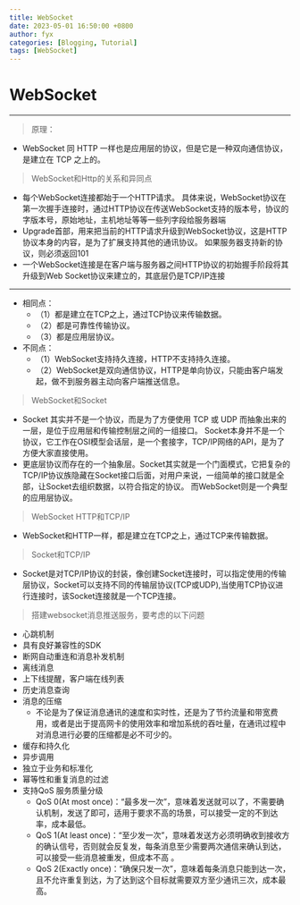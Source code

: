 ```yaml
---
title: WebSocket
date: 2023-05-01 16:50:00 +0800
author: fyx
categories: [Blogging, Tutorial]
tags: [WebSocket]
---
```


# WebSocket
***
> 原理：
- WebSocket 同 HTTP 一样也是应用层的协议，但是它是一种双向通信协议，是建立在 TCP 之上的。

> WebSocket和Http的关系和异同点
- 每个WebSocket连接都始于一个HTTP请求。 具体来说，WebSocket协议在第一次握手连接时，通过HTTP协议在传送WebSocket支持的版本号，协议的字版本号，原始地址，主机地址等等一些列字段给服务器端
- Upgrade首部，用来把当前的HTTP请求升级到WebSocket协议，这是HTTP协议本身的内容，是为了扩展支持其他的通讯协议。 如果服务器支持新的协议，则必须返回101
- 一个WebSocket连接是在客户端与服务器之间HTTP协议的初始握手阶段将其升级到Web Socket协议来建立的，其底层仍是TCP/IP连接
***
- 相同点：
  - （1）都是建立在TCP之上，通过TCP协议来传输数据。
  - （2）都是可靠性传输协议。
  - （3）都是应用层协议。
- 不同点：
  - （1）WebSocket支持持久连接，HTTP不支持持久连接。
  - （2）WebSocket是双向通信协议，HTTP是单向协议，只能由客户端发起，做不到服务器主动向客户端推送信息。

> WebSocket和Socket
- Socket 其实并不是一个协议，而是为了方便使用 TCP 或 UDP 而抽象出来的一层，是位于应用层和传输控制层之间的一组接口。 Socket本身并不是一个协议，它工作在OSI模型会话层，是一个套接字，TCP/IP网络的API，是为了方便大家直接使用。
- 更底层协议而存在的一个抽象层。Socket其实就是一个门面模式，它把复杂的TCP/IP协议族隐藏在Socket接口后面，对用户来说，一组简单的接口就是全部，让Socket去组织数据，以符合指定的协议。
  而WebSocket则是一个典型的应用层协议。

> WebSocket  HTTP和TCP/IP
- WebSocket和HTTP一样，都是建立在TCP之上，通过TCP来传输数据。

> Socket和TCP/IP
- Socket是对TCP/IP协议的封装，像创建Socket连接时，可以指定使用的传输层协议，Socket可以支持不同的传输层协议(TCP或UDP),当使用TCP协议进行连接时，该Socket连接就是一个TCP连接。

> 搭建websocket消息推送服务，要考虑的以下问题
- 心跳机制
- 具有良好兼容性的SDK
- 断网自动重连和消息补发机制
- 离线消息
- 上下线提醒，客户端在线列表
- 历史消息查询
- 消息的压缩
  - 不论是为了保证消息通讯的速度和实时性，还是为了节约流量和带宽费用，或者是出于提高网卡的使用效率和增加系统的吞吐量，在通讯过程中对消息进行必要的压缩都是必不可少的。
- 缓存和持久化
- 异步调用
- 独立于业务和标准化
- 幂等性和重复消息的过滤
- 支持QoS 服务质量分级
  - QoS 0(At most once)：“最多发一次”，意味着发送就可以了，不需要确认机制，发送了即可，适用于要求不高的场景，可以接受一定的不到达率，成本最低。
  - QoS 1(At least once)：“至少发一次”，意味着发送方必须明确收到接收方的确认信号，否则就会反复发，每条消息至少需要两次通信来确认到达，可以接受一些消息被重发，但成本不高 。
  - QoS 2(Exactly once)：“确保只发一次”，意味着每条消息只能到达一次，且不允许重复到达，为了达到这个目标就需要双方至少通讯三次，成本最高。

